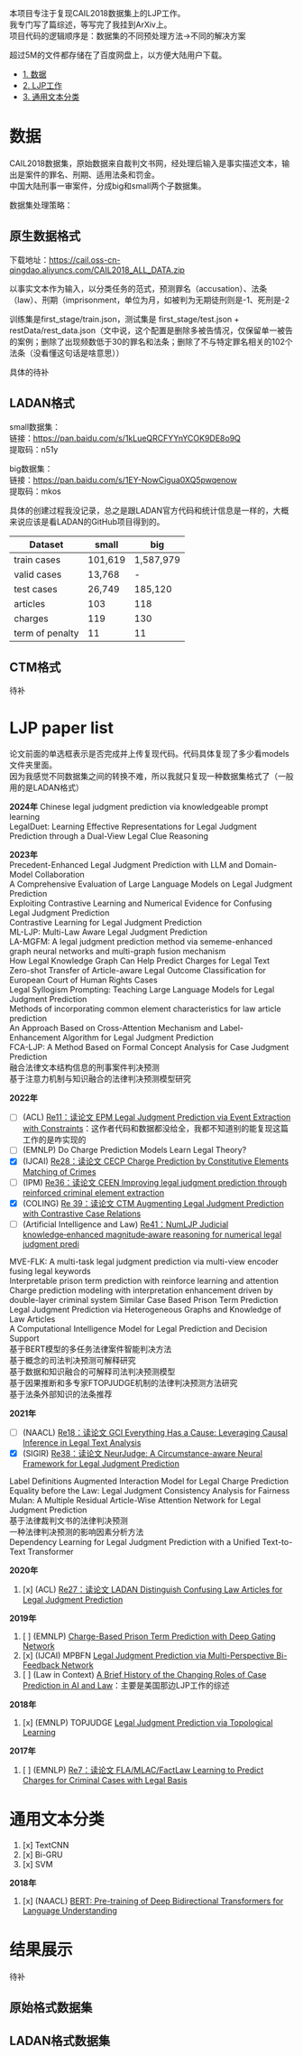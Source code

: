 本项目专注于复现CAIL2018数据集上的LJP工作。  
我专门写了篇综述，等写完了我挂到ArXiv上。  
项目代码的逻辑顺序是：数据集的不同预处理方法→不同的解决方案

超过5M的文件都存储在了百度网盘上，以方便大陆用户下载。

* [1. 数据](#数据)
* [2. LJP工作](#LJP工作)
* [3. 通用文本分类](#通用文本分类)

# 数据
CAIL2018数据集，原始数据来自裁判文书网，经处理后输入是事实描述文本，输出是案件的罪名、刑期、适用法条和罚金。  
中国大陆刑事一审案件，分成big和small两个子数据集。  

数据集处理策略：
## 原生数据格式
下载地址：<https://cail.oss-cn-qingdao.aliyuncs.com/CAIL2018_ALL_DATA.zip>

以事实文本作为输入，以分类任务的范式，预测罪名（accusation）、法条（law）、刑期（imprisonment，单位为月，如被判为无期徒刑则是-1、死刑是-2

训练集是first_stage/train.json，测试集是 first_stage/test.json + restData/rest_data.json（文中说，这个配置是删除多被告情况，仅保留单一被告的案例；删除了出现频数低于30的罪名和法条；删除了不与特定罪名相关的102个法条（没看懂这句话是啥意思））

具体的待补
## LADAN格式
small数据集：  
链接：<https://pan.baidu.com/s/1kLueQRCFYYnYCOK9DE8o9Q>  
提取码：n51y

big数据集：  
链接：<https://pan.baidu.com/s/1EY-NowCigua0XQ5pwqenow>  
提取码：mkos 

具体的创建过程我没记录，总之是跟LADAN官方代码和统计信息是一样的，大概来说应该是看LADAN的GitHub项目得到的。

|**Dataset**|**small**|**big**|
|--|--|--|
|train cases|101,619|1,587,979|
|valid cases|13,768|-|
|test cases|26,749|185,120|
|articles|103|118|
|charges|119|130|
|term of penalty|11|11|
## CTM格式
待补
# LJP paper list
论文前面的单选框表示是否完成并上传复现代码。代码具体复现了多少看models文件夹里面。  
因为我感觉不同数据集之间的转换不难，所以我就只复现一种数据集格式了（一般用的是LADAN格式）

**2024年**
Chinese legal judgment prediction via knowledgeable prompt learning  
LegalDuet: Learning Effective Representations for Legal Judgment Prediction through a Dual-View Legal Clue Reasoning

**2023年**  
Precedent-Enhanced Legal Judgment Prediction with LLM and Domain-Model Collaboration  
A Comprehensive Evaluation of Large Language Models on Legal Judgment Prediction  
Exploiting Contrastive Learning and Numerical Evidence for Confusing Legal Judgment Prediction  
Contrastive Learning for Legal Judgment Prediction  
ML-LJP: Multi-Law Aware Legal Judgment Prediction  
LA-MGFM: A legal judgment prediction method via sememe-enhanced graph neural networks and multi-graph fusion mechanism  
How Legal Knowledge Graph Can Help Predict Charges for Legal Text  
Zero-shot Transfer of Article-aware Legal Outcome Classification for European Court of Human Rights Cases  
Legal Syllogism Prompting: Teaching Large Language Models for Legal Judgment Prediction  
Methods of incorporating common element characteristics for law article prediction  
An Approach Based on Cross-Attention Mechanism and Label-Enhancement Algorithm for Legal Judgment Prediction  
FCA-LJP: A Method Based on Formal Concept Analysis for Case Judgment Prediction  
融合法律文本结构信息的刑事案件判决预测  
基于注意力机制与知识融合的法律判决预测模型研究

**2022年**  

- [ ] (ACL) [Re11：读论文 EPM Legal Judgment Prediction via Event Extraction with Constraints](https://blog.csdn.net/PolarisRisingWar/article/details/126029464)：这作者代码和数据都没给全，我都不知道别的能复现这篇工作的是咋实现的
- [ ] (EMNLP) Do Charge Prediction Models Learn Legal Theory?
- [x] (IJCAI) [Re28：读论文 CECP Charge Prediction by Constitutive Elements Matching of Crimes](https://blog.csdn.net/PolarisRisingWar/article/details/126484229)
- [ ] (IPM) [Re36：读论文 CEEN Improving legal judgment prediction through reinforced criminal element extraction](https://blog.csdn.net/PolarisRisingWar/article/details/127557195)
- [x] (COLING) [Re 39：读论文 CTM Augmenting Legal Judgment Prediction with Contrastive Case Relations](https://blog.csdn.net/PolarisRisingWar/article/details/127515132)
- [ ] (Artificial Intelligence and Law) [Re41：NumLJP Judicial knowledge‑enhanced magnitude‑aware reasoning for numerical legal judgment predi](https://link.springer.com/article/10.1007/s10506-022-09337-4)

MVE-FLK: A multi-task legal judgment prediction via multi-view encoder fusing legal keywords  
Interpretable prison term prediction with reinforce learning and attention  
Charge prediction modeling with interpretation enhancement driven by double-layer criminal system
Similar Case Based Prison Term Prediction  
Legal Judgment Prediction via Heterogeneous Graphs and Knowledge of Law Articles  
A Computational Intelligence Model for Legal Prediction and Decision Support  
基于BERT模型的多任务法律案件智能判决方法  
基于概念的司法判决预测可解释研究  
基于数据和知识融合的可解释司法判决预测模型  
基于因果推断和多专家FTOPJUDGE机制的法律判决预测方法研究  
基于法条外部知识的法条推荐

**2021年**  
- [ ] (NAACL) [Re18：读论文 GCI Everything Has a Cause: Leveraging Causal Inference in Legal Text Analysis](https://blog.csdn.net/PolarisRisingWar/article/details/126038513)
- [x] (SIGIR) [Re38：读论文 NeurJudge: A Circumstance-aware Neural Framework for Legal Judgment Prediction](https://blog.csdn.net/PolarisRisingWar/article/details/128243315)

Label Definitions Augmented Interaction Model for Legal Charge Prediction  
Equality before the Law: Legal Judgment Consistency Analysis for Fairness  
Mulan: A Multiple Residual Article-Wise Attention Network for Legal Judgment Prediction  
基于法律裁判文书的法律判决预测  
一种法律判决预测的影响因素分析方法  
Dependency Learning for Legal Judgment Prediction with a Unified Text-to-Text Transformer

**2020年**  
1. [x] (ACL) [Re27：读论文 LADAN Distinguish Confusing Law Articles for Legal Judgment Prediction](https://blog.csdn.net/PolarisRisingWar/article/details/126472752)

**2019年**
1. [ ] (EMNLP) [Charge-Based Prison Term Prediction with Deep Gating Network](https://aclanthology.org/D19-1667/)
2. [x] (IJCAI) MPBFN [Legal Judgment Prediction via Multi-Perspective Bi-Feedback Network](https://arxiv.org/abs/1905.03969)
3. [ ] (Law in Context) [A Brief History of the Changing Roles of Case Prediction in AI and Law](https://journals.latrobe.edu.au/index.php/law-in-context/article/view/88)：主要是美国那边LJP工作的综述

**2018年**
1. [x] (EMNLP) TOPJUDGE [Legal Judgment Prediction via Topological Learning](https://aclanthology.org/D18-1390/)

**2017年**  
1. [ ] (EMNLP) [Re7：读论文 FLA/MLAC/FactLaw Learning to Predict Charges for Criminal Cases with Legal Basis](https://blog.csdn.net/PolarisRisingWar/article/details/125957914)

# 通用文本分类
1. [x] TextCNN
2. [x] Bi-GRU
2. [x] SVM

**2018年**
1. [x] (NAACL) [BERT: Pre-training of Deep Bidirectional Transformers for Language Understanding](https://aclanthology.org/N19-1423/)
# 结果展示
待补
## 原始格式数据集

## LADAN格式数据集
